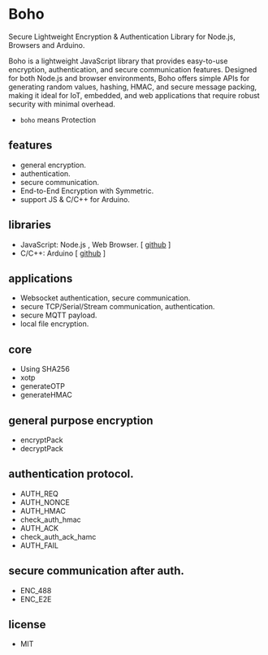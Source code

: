 # Boho

Secure Lightweight Encryption & Authentication Library for Node.js, Browsers and Arduino.

Boho is a lightweight JavaScript library that provides easy-to-use encryption, authentication, and secure communication features. Designed for both Node.js and browser environments, Boho offers simple APIs for generating random values, hashing, HMAC, and secure message packing, making it ideal for IoT, embedded, and web applications that require robust security with minimal overhead.

- ``boho`` means Protection 

## features
- general encryption.
- authentication.
- secure communication.
- End-to-End Encryption with Symmetric.
- support JS & C/C++ for Arduino.

## libraries
- JavaScript: Node.js , Web Browser. [ [github](https://github.com/remocons/boho) ] 
- C/C++: Arduino [ [github](https://github.com/remocons/boho-arduino) ] 

## applications

- Websocket authentication, secure communication.
- secure TCP/Serial/Stream communication, authentication.
- secure MQTT payload.
- local file encryption.

## core
- Using SHA256
- xotp
- generateOTP
- generateHMAC

## general purpose encryption

- encryptPack
- decryptPack


## authentication protocol.

- AUTH_REQ
- AUTH_NONCE
- AUTH_HMAC
- check_auth_hmac
- AUTH_ACK
- check_auth_ack_hamc
- AUTH_FAIL

## secure communication after auth.

- ENC_488
- ENC_E2E


## license
- MIT
